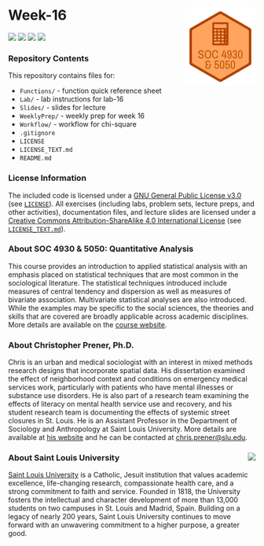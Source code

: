 Week-16 <img src="https://raw.githubusercontent.com/slu-soc5050/Core-Documents/sources/soc5050LogoSm_v2.png" align="right" />
===========================================================
![](https://img.shields.io/badge/semester-Fall%2C%202017-blue.svg) ![](https://img.shields.io/badge/release-updated-brightgreen.svg)
![](https://img.shields.io/github/last-commit/slu-soc5050/Week-16.svg) ![](https://img.shields.io/github/repo-size/slu-soc5050/Week-16.svg)

### Repository Contents
This repository contains files for:
  - `Functions/` - function quick reference sheet
  - `Lab/` - lab instructions for lab-16
  - `Slides/` - slides for lecture
  - `WeeklyPrep/` - weekly prep for week 16
  - `Workflow/` - workflow for chi-square
  - `.gitignore`
  - `LICENSE`
  - `LICENSE_TEXT.md`
  - `README.md`

### License Information
The included code is licensed under a [GNU General Public License v3.0](https://www.gnu.org/licenses/gpl-3.0.en.html) (see [`LICENSE`](LICENSE)). All exercises (including labs, problem sets, lecture preps, and other activities), documentation files, and lecture slides are licensed under a [Creative Commons Attribution-ShareAlike 4.0 International License](https://creativecommons.org/licenses/by-sa/4.0/) (see [`LICENSE_TEXT.md`](LICENSE_TEXT.md)).

### About SOC 4930 & 5050: Quantitative Analysis
This course provides an introduction to applied statistical analysis with an emphasis placed on statistical techniques that are most common in the sociological literature. The statistical techniques introduced include measures of central tendency and dispersion as well as measures of bivariate association. Multivariate statistical analyses are also introduced. While the examples may be specific to the social sciences, the theories and skills that are covered are broadly applicable across academic disciplines. More details are available on the [course website](https://slu-soc5050.github.io).

### About Christopher Prener, Ph.D.
Chris is an urban and medical sociologist with an interest in mixed methods research designs that incorporate spatial data. His dissertation examined the effect of neighborhood context and conditions on emergency medical services work, particularly with patients who have mental illnesses or substance use disorders. He is also part of a research team examining the effects of literacy on mental health service use and recovery, and his student research team is documenting the effects of systemic street closures in St. Louis. He is an Assistant Professor in the Department of Sociology and Anthropology at Saint Louis University. More details are available at [his website](https://chris-prener.github.io) and he can be contacted at [chris.prener@slu.edu](mailto:chris.prener@slu.edu).

### About Saint Louis University <img src="https://slu-soc5650.github.io/images/sluLogo.png" align="right" />
[Saint Louis University](http://wwww.slu.edu) is a Catholic, Jesuit institution that values academic excellence, life-changing research, compassionate health care, and a strong commitment to faith and service. Founded in 1818, the University fosters the intellectual and character development of more than 13,000 students on two campuses in St. Louis and Madrid, Spain. Building on a legacy of nearly 200 years, Saint Louis University continues to move forward with an unwavering commitment to a higher purpose, a greater good.
